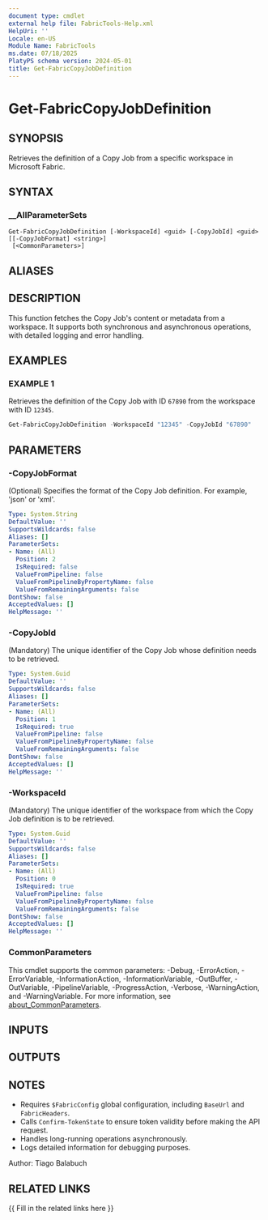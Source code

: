 ```yaml
---
document type: cmdlet
external help file: FabricTools-Help.xml
HelpUri: ''
Locale: en-US
Module Name: FabricTools
ms.date: 07/18/2025
PlatyPS schema version: 2024-05-01
title: Get-FabricCopyJobDefinition
---
```


# Get-FabricCopyJobDefinition

## SYNOPSIS

Retrieves the definition of a Copy Job from a specific workspace in Microsoft Fabric.

## SYNTAX

### __AllParameterSets

```
Get-FabricCopyJobDefinition [-WorkspaceId] <guid> [-CopyJobId] <guid> [[-CopyJobFormat] <string>]
 [<CommonParameters>]
```

## ALIASES

## DESCRIPTION

This function fetches the Copy Job's content or metadata from a workspace.
It supports both synchronous and asynchronous operations, with detailed logging and error handling.

## EXAMPLES

### EXAMPLE 1

Retrieves the definition of the Copy Job with ID `67890` from the workspace with ID `12345`.

```powershell
Get-FabricCopyJobDefinition -WorkspaceId "12345" -CopyJobId "67890"
```

## PARAMETERS

### -CopyJobFormat

(Optional) Specifies the format of the Copy Job definition.
For example, 'json' or 'xml'.

```yaml
Type: System.String
DefaultValue: ''
SupportsWildcards: false
Aliases: []
ParameterSets:
- Name: (All)
  Position: 2
  IsRequired: false
  ValueFromPipeline: false
  ValueFromPipelineByPropertyName: false
  ValueFromRemainingArguments: false
DontShow: false
AcceptedValues: []
HelpMessage: ''
```

### -CopyJobId

(Mandatory) The unique identifier of the Copy Job whose definition needs to be retrieved.

```yaml
Type: System.Guid
DefaultValue: ''
SupportsWildcards: false
Aliases: []
ParameterSets:
- Name: (All)
  Position: 1
  IsRequired: true
  ValueFromPipeline: false
  ValueFromPipelineByPropertyName: false
  ValueFromRemainingArguments: false
DontShow: false
AcceptedValues: []
HelpMessage: ''
```

### -WorkspaceId

(Mandatory) The unique identifier of the workspace from which the Copy Job definition is to be retrieved.

```yaml
Type: System.Guid
DefaultValue: ''
SupportsWildcards: false
Aliases: []
ParameterSets:
- Name: (All)
  Position: 0
  IsRequired: true
  ValueFromPipeline: false
  ValueFromPipelineByPropertyName: false
  ValueFromRemainingArguments: false
DontShow: false
AcceptedValues: []
HelpMessage: ''
```

### CommonParameters

This cmdlet supports the common parameters: -Debug, -ErrorAction, -ErrorVariable,
-InformationAction, -InformationVariable, -OutBuffer, -OutVariable, -PipelineVariable,
-ProgressAction, -Verbose, -WarningAction, and -WarningVariable. For more information, see
[about_CommonParameters](https://go.microsoft.com/fwlink/?LinkID=113216).

## INPUTS

## OUTPUTS

## NOTES

- Requires `$FabricConfig` global configuration, including `BaseUrl` and `FabricHeaders`.
- Calls `Confirm-TokenState` to ensure token validity before making the API request.
- Handles long-running operations asynchronously.
- Logs detailed information for debugging purposes.

Author: Tiago Balabuch

## RELATED LINKS

{{ Fill in the related links here }}


